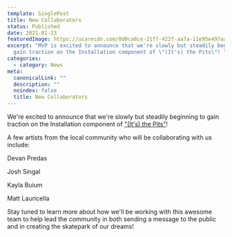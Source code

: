 ```yaml
---
template: SinglePost
title: New Collaborators
status: Published
date: 2021-01-23
featuredImage: https://ucarecdn.com/0d0ca8ce-21ff-422f-aa7a-11e95e497aa4/
excerpt: "MVP is excited to announce that we're slowly but steadily beginning to
  gain traction on the Installation component of \"(It's) the Pits\"! "
categories:
  - category: News
meta:
  canonicalLink: ""
  description: ""
  noindex: false
  title: New Collaborators
---
```

We're excited to announce that we're slowly but steadily beginning to gain traction on the Installation component of ["(It's) the Pits"](/about-the-pits)! 

A few artists from the local community who will be collaborating with us include: 

Devan Predas

Josh Singal

Kayla Buium

Matt Lauricella

Stay tuned to learn more about how we'll be working with this awesome team to help lead the community in both sending a message to the public and in creating the skatepark of our dreams!